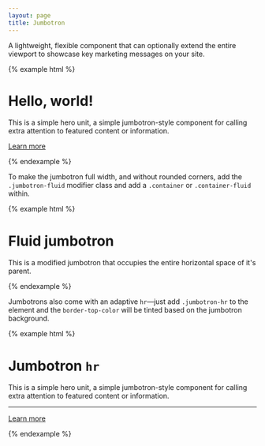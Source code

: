 ```yaml
---
layout: page
title: Jumbotron
---
```


A lightweight, flexible component that can optionally extend the entire viewport to showcase key marketing messages on your site.

{% example html %}
<div class="jumbotron">
  <h1 class="jumbotron-heading">Hello, world!</h1>
  <p class="lead">This is a simple hero unit, a simple jumbotron-style component for calling extra attention to featured content or information.</p>
  <p class="lead"><a class="btn btn-primary btn-lg" href="#" role="button">Learn more</a></p>
</div>
{% endexample %}

To make the jumbotron full width, and without rounded corners, add the `.jumbotron-fluid` modifier class and add a `.container` or `.container-fluid` within.

{% example html %}
<div class="jumbotron jumbotron-fluid">
  <div class="container">
    <h1 class="jumbotron-heading">Fluid jumbotron</h1>
    <p class="lead">This is a modified jumbotron that occupies the entire horizontal space of it's parent.</p>
  </div>
</div>
{% endexample %}

Jumbotrons also come with an adaptive `hr`—just add `.jumbotron-hr` to the element and the `border-top-color` will be tinted based on the jumbotron background.

{% example html %}
<div class="jumbotron">
  <h1 class="jumbotron-heading">Jumbotron <code>hr</code></h1>
  <p class="lead">This is a simple hero unit, a simple jumbotron-style component for calling extra attention to featured content or information.</p>
  <hr class="jumbotron-hr">
  <p class="lead"><a class="btn btn-primary btn-lg" href="#" role="button">Learn more</a></p>
</div>
{% endexample %}
